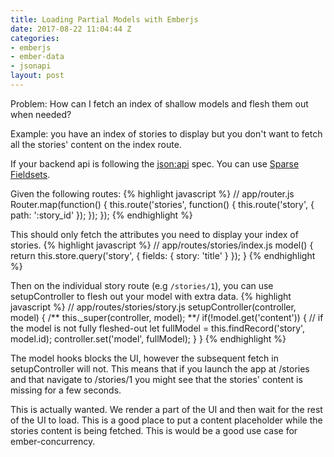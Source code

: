 ```yaml
---
title: Loading Partial Models with Emberjs
date: 2017-08-22 11:04:44 Z
categories:
- emberjs
- ember-data
- jsonapi
layout: post
---
```


Problem: How can I fetch an index of shallow models and flesh them out when needed?

Example: you have an index of stories to display but you don't want to fetch all the stories' content on the index route.

If your backend api is following the [json:api][json-api] spec. You can use [Sparse Fieldsets][sparse-fieldsets].

Given the following routes:
{% highlight javascript %}
// app/router.js
Router.map(function() {
  this.route('stories', function() {
    this.route('story', { path: ':story_id' });
  });
});
{% endhighlight %}

This should only fetch the attributes you need to display your index of stories.
{% highlight javascript %}
// app/routes/stories/index.js
model() {
  return this.store.query('story', { fields: { story: 'title' } });
}
{% endhighlight %}

Then on the individual story route (e.g `/stories/1`), you can use setupController to flesh out your model with extra data.
{% highlight javascript %}
// app/routes/stories/story.js
setupController(controller, model) {
  /** this._super(controller, model); **/
  if(!model.get('content')) { // if the model is not fully fleshed-out
    let fullModel = this.findRecord('story', model.id);
    controller.set('model', fullModel);
  }
}
{% endhighlight %}

The model hooks blocks the UI, however the subsequent fetch in setupController will not.
This means that if you launch the app at /stories and that navigate to /stories/1 you might see that
the stories' content is missing for a few seconds.

This is actually wanted. We render a part of the UI and then wait for the rest of the UI to load.
This is a good place to put a content placeholder while the stories content
is being fetched. This is would be a good use case for ember-concurrency.

[json-api]: http://jsonapi.org
[sparse-fieldsets]: http://jsonapi.org/format/#fetching-sparse-fieldsets
